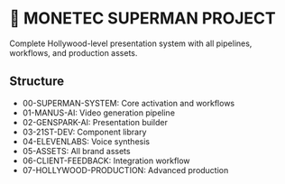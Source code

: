 # 🚀 MONETEC SUPERMAN PROJECT

Complete Hollywood-level presentation system with all pipelines, workflows, and production assets.

## Structure
- 00-SUPERMAN-SYSTEM: Core activation and workflows
- 01-MANUS-AI: Video generation pipeline
- 02-GENSPARK-AI: Presentation builder
- 03-21ST-DEV: Component library
- 04-ELEVENLABS: Voice synthesis
- 05-ASSETS: All brand assets
- 06-CLIENT-FEEDBACK: Integration workflow
- 07-HOLLYWOOD-PRODUCTION: Advanced production